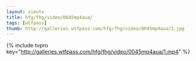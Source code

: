```yaml
--- 
layout: sieutv
title: hfg/fhg/video/0045mp4aua/
tags: [wtfpass]
thumb: http://galleries.wtfpass.com/hfg/fhg/video/0045mp4aua/1.jpg
---
```

{% include tvpro key="http://galleries.wtfpass.com/hfg/fhg/video/0045mp4aua/1.mp4" %} 
